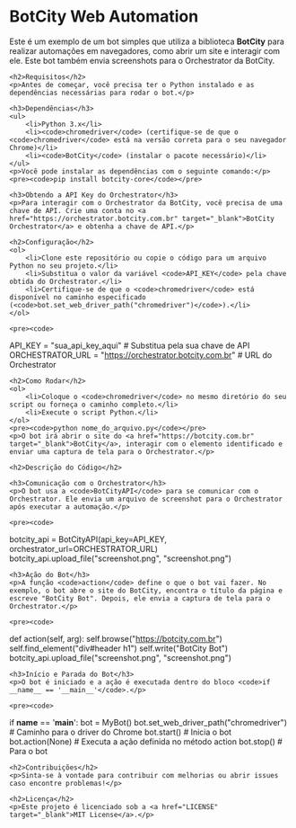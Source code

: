 <!DOCTYPE html>
<html lang="pt-BR">
<head>
    <meta charset="UTF-8">
    <meta name="viewport" content="width=device-width, initial-scale=1.0">
    <title>BotCity Web Automation</title>
</head>
<body>
    <h1>BotCity Web Automation</h1>
    <p>Este é um exemplo de um bot simples que utiliza a biblioteca <strong>BotCity</strong> para realizar automações em navegadores, como abrir um site e interagir com ele. Este bot também envia screenshots para o Orchestrator da BotCity.</p>

    <h2>Requisitos</h2>
    <p>Antes de começar, você precisa ter o Python instalado e as dependências necessárias para rodar o bot.</p>
    
    <h3>Dependências</h3>
    <ul>
        <li>Python 3.x</li>
        <li><code>chromedriver</code> (certifique-se de que o <code>chromedriver</code> está na versão correta para o seu navegador Chrome)</li>
        <li><code>BotCity</code> (instalar o pacote necessário)</li>
    </ul>
    <p>Você pode instalar as dependências com o seguinte comando:</p>
    <pre><code>pip install botcity-core</code></pre>

    <h3>Obtendo a API Key do Orchestrator</h3>
    <p>Para interagir com o Orchestrator da BotCity, você precisa de uma chave de API. Crie uma conta no <a href="https://orchestrator.botcity.com.br" target="_blank">BotCity Orchestrator</a> e obtenha a chave de API.</p>

    <h2>Configuração</h2>
    <ol>
        <li>Clone este repositório ou copie o código para um arquivo Python no seu projeto.</li>
        <li>Substitua o valor da variável <code>API_KEY</code> pela chave obtida do Orchestrator.</li>
        <li>Certifique-se de que o <code>chromedriver</code> está disponível no caminho especificado (<code>bot.set_web_driver_path("chromedriver")</code>).</li>
    </ol>

    <pre><code>
API_KEY = "sua_api_key_aqui"  # Substitua pela sua chave de API
ORCHESTRATOR_URL = "https://orchestrator.botcity.com.br"  # URL do Orchestrator
    </code></pre>

    <h2>Como Rodar</h2>
    <ol>
        <li>Coloque o <code>chromedriver</code> no mesmo diretório do seu script ou forneça o caminho completo.</li>
        <li>Execute o script Python.</li>
    </ol>
    <pre><code>python nome_do_arquivo.py</code></pre>
    <p>O bot irá abrir o site do <a href="https://botcity.com.br" target="_blank">BotCity</a>, interagir com o elemento identificado e enviar uma captura de tela para o Orchestrator.</p>

    <h2>Descrição do Código</h2>

    <h3>Comunicação com o Orchestrator</h3>
    <p>O bot usa a <code>BotCityAPI</code> para se comunicar com o Orchestrator. Ele envia um arquivo de screenshot para o Orchestrator após executar a automação.</p>

    <pre><code>
botcity_api = BotCityAPI(api_key=API_KEY, orchestrator_url=ORCHESTRATOR_URL)
botcity_api.upload_file("screenshot.png", "screenshot.png")
    </code></pre>

    <h3>Ação do Bot</h3>
    <p>A função <code>action</code> define o que o bot vai fazer. No exemplo, o bot abre o site do BotCity, encontra o título da página e escreve "BotCity Bot". Depois, ele envia a captura de tela para o Orchestrator.</p>

    <pre><code>
def action(self, arg):
    self.browse("https://botcity.com.br")
    self.find_element("div#header h1")
    self.write("BotCity Bot")
    botcity_api.upload_file("screenshot.png", "screenshot.png")
    </code></pre>

    <h3>Início e Parada do Bot</h3>
    <p>O bot é iniciado e a ação é executada dentro do bloco <code>if __name__ == '__main__'</code>.</p>

    <pre><code>
if __name__ == '__main__':
    bot = MyBot()
    bot.set_web_driver_path("chromedriver")  # Caminho para o driver do Chrome
    bot.start()  # Inicia o bot
    bot.action(None)  # Executa a ação definida no método action
    bot.stop()  # Para o bot
    </code></pre>

    <h2>Contribuições</h2>
    <p>Sinta-se à vontade para contribuir com melhorias ou abrir issues caso encontre problemas!</p>

    <h2>Licença</h2>
    <p>Este projeto é licenciado sob a <a href="LICENSE" target="_blank">MIT License</a>.</p>

</body>
</html>